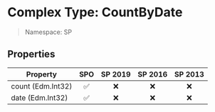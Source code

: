 # Complex Type: CountByDate

> Namespace: SP

## Properties

Property | SPO | SP 2019 | SP 2016 | SP 2013
----------|:---:|:-------:|:-------:|:-------:
count (Edm.Int32) | ✅ | ❌ | ❌ | ❌
date (Edm.Int32) | ✅ | ❌ | ❌ | ❌